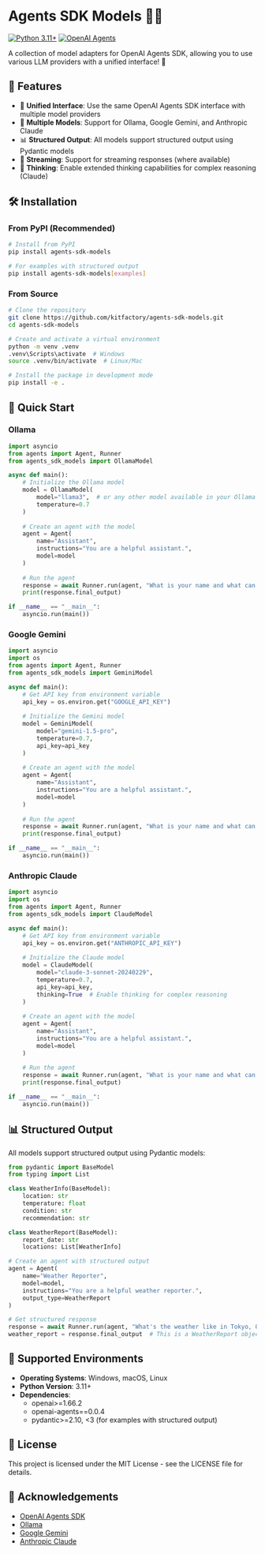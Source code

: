 # Agents SDK Models 🤖🔌

[![Python 3.11+](https://img.shields.io/badge/python-3.11+-blue.svg)](https://www.python.org/downloads/)
[![OpenAI Agents](https://img.shields.io/badge/OpenAI-Agents-green.svg)](https://github.com/openai/openai-agents-python)

A collection of model adapters for OpenAI Agents SDK, allowing you to use various LLM providers with a unified interface! 🚀

## 🌟 Features

- 🔄 **Unified Interface**: Use the same OpenAI Agents SDK interface with multiple model providers
- 🧩 **Multiple Models**: Support for Ollama, Google Gemini, and Anthropic Claude
- 📊 **Structured Output**: All models support structured output using Pydantic models
- 🌊 **Streaming**: Support for streaming responses (where available)
- 🤔 **Thinking**: Enable extended thinking capabilities for complex reasoning (Claude)

## 🛠️ Installation

### From PyPI (Recommended)

```bash
# Install from PyPI
pip install agents-sdk-models

# For examples with structured output
pip install agents-sdk-models[examples]
```

### From Source

```bash
# Clone the repository
git clone https://github.com/kitfactory/agents-sdk-models.git
cd agents-sdk-models

# Create and activate a virtual environment
python -m venv .venv
.venv\Scripts\activate  # Windows
source .venv/bin/activate  # Linux/Mac

# Install the package in development mode
pip install -e .
```

## 🚀 Quick Start

### Ollama

```python
import asyncio
from agents import Agent, Runner
from agents_sdk_models import OllamaModel

async def main():
    # Initialize the Ollama model
    model = OllamaModel(
        model="llama3",  # or any other model available in your Ollama instance
        temperature=0.7
    )
    
    # Create an agent with the model
    agent = Agent(
        name="Assistant",
        instructions="You are a helpful assistant.",
        model=model
    )
    
    # Run the agent
    response = await Runner.run(agent, "What is your name and what can you do?")
    print(response.final_output)

if __name__ == "__main__":
    asyncio.run(main())
```

### Google Gemini

```python
import asyncio
import os
from agents import Agent, Runner
from agents_sdk_models import GeminiModel

async def main():
    # Get API key from environment variable
    api_key = os.environ.get("GOOGLE_API_KEY")
    
    # Initialize the Gemini model
    model = GeminiModel(
        model="gemini-1.5-pro",
        temperature=0.7,
        api_key=api_key
    )
    
    # Create an agent with the model
    agent = Agent(
        name="Assistant",
        instructions="You are a helpful assistant.",
        model=model
    )
    
    # Run the agent
    response = await Runner.run(agent, "What is your name and what can you do?")
    print(response.final_output)

if __name__ == "__main__":
    asyncio.run(main())
```

### Anthropic Claude

```python
import asyncio
import os
from agents import Agent, Runner
from agents_sdk_models import ClaudeModel

async def main():
    # Get API key from environment variable
    api_key = os.environ.get("ANTHROPIC_API_KEY")
    
    # Initialize the Claude model
    model = ClaudeModel(
        model="claude-3-sonnet-20240229",
        temperature=0.7,
        api_key=api_key,
        thinking=True  # Enable thinking for complex reasoning
    )
    
    # Create an agent with the model
    agent = Agent(
        name="Assistant",
        instructions="You are a helpful assistant.",
        model=model
    )
    
    # Run the agent
    response = await Runner.run(agent, "What is your name and what can you do?")
    print(response.final_output)

if __name__ == "__main__":
    asyncio.run(main())
```

## 📊 Structured Output

All models support structured output using Pydantic models:

```python
from pydantic import BaseModel
from typing import List

class WeatherInfo(BaseModel):
    location: str
    temperature: float
    condition: str
    recommendation: str

class WeatherReport(BaseModel):
    report_date: str
    locations: List[WeatherInfo]

# Create an agent with structured output
agent = Agent(
    name="Weather Reporter",
    model=model,
    instructions="You are a helpful weather reporter.",
    output_type=WeatherReport
)

# Get structured response
response = await Runner.run(agent, "What's the weather like in Tokyo, Osaka, and Sapporo?")
weather_report = response.final_output  # This is a WeatherReport object
```

## 🔧 Supported Environments

- **Operating Systems**: Windows, macOS, Linux
- **Python Version**: 3.11+
- **Dependencies**: 
  - openai>=1.66.2
  - openai-agents==0.0.4
  - pydantic>=2.10, <3 (for examples with structured output)

## 📝 License

This project is licensed under the MIT License - see the LICENSE file for details.

## 🙏 Acknowledgements

- [OpenAI Agents SDK](https://github.com/openai/openai-agents-python)
- [Ollama](https://ollama.ai/)
- [Google Gemini](https://ai.google.dev/)
- [Anthropic Claude](https://www.anthropic.com/claude)
